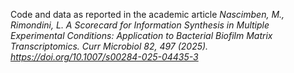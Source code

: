 Code and data as reported in the academic article *Nascimben, M., Rimondini, L. A Scorecard for Information Synthesis in Multiple Experimental Conditions: Application to Bacterial Biofilm Matrix Transcriptomics. Curr Microbiol 82, 497 (2025). https://doi.org/10.1007/s00284-025-04435-3*
